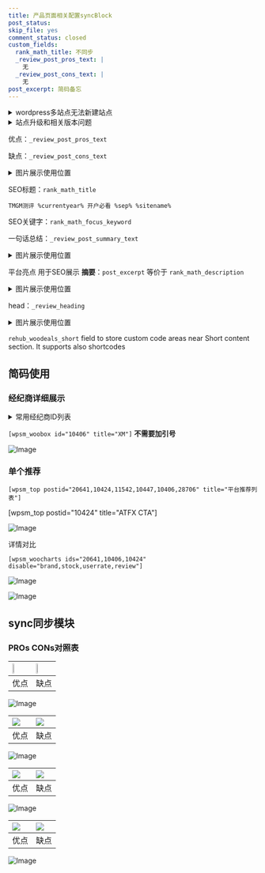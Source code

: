 ```yaml
---
title: 产品页面相关配置syncBlock
post_status: 
skip_file: yes
comment_status: closed
custom_fields:
  rank_math_title: 不同步
  _review_post_pros_text: |
    无
  _review_post_cons_text: |
    无
post_excerpt: 简码备忘
---
```

<details><summary>wordpress多站点无法新建站点</summary>

<li>和报错需要清理cookies一样的原因</li>
<li>wp-config.php里面<code>define( 'SUBDOMAIN_INSTALL', false );//子域名安装</code></li>
<li>新建子站点是用<code>define( 'SUBDOMAIN_INSTALL', true);//子域名安装</code> 完成以后，改成<code>false</code></li>
</details>

<details><summary>站点升级和相关版本问题</summary>

<p>wordpress：5.9.9
woocommerce：7.5.1
出现问题的地方：主题选项里面>><strong>Product layout >>compact style</strong></p>
<p>如何出现没有用过的字段 导致无法保存。先导出配置 然后进行修改，后面再次恢复即可。</p>
<p>出现部分字段无法显示时，需要返回默认布局后，对产品进行保存就好了。</p>
<p></p>
</details>

优点：`_review_post_pros_text`

缺点：`_review_post_cons_text`

<details><summary>图片展示使用位置</summary>

<img src="https://prod-files-secure.s3.us-west-2.amazonaws.com/39ed1227-6d7d-4570-be36-9ccd4a2c4241/f51d3d83-55d4-4bdf-9604-f37ec77ab556/Untitled.png?X-Amz-Algorithm=AWS4-HMAC-SHA256&X-Amz-Content-Sha256=UNSIGNED-PAYLOAD&X-Amz-Credential=ASIAZI2LB466YFKHQXVJ%2F20250228%2Fus-west-2%2Fs3%2Faws4_request&X-Amz-Date=20250228T165523Z&X-Amz-Expires=3600&X-Amz-Security-Token=IQoJb3JpZ2luX2VjEFkaCXVzLXdlc3QtMiJIMEYCIQCNJBU%2FP5LE%2F9NoS9XEyrxPOm5cdrUZNMTLnuVHLuXw%2BwIhAJCo60PcQh46CqcNEXDR3X5SwWh1QVktDdfQjkRFxTFdKogECJL%2F%2F%2F%2F%2F%2F%2F%2F%2F%2FwEQABoMNjM3NDIzMTgzODA1IgwKd4Js8S1sZC9SGL0q3AP9Q2fewW64H6ZS5U8bOBMi%2F2evwWqr%2F7G3u0gEzLiSzON%2ByrOD1Eg0DGfj4oXEjhtNDcczQYcADGSCyNFe%2Bon0NHxFti%2FFyKeUcZfz4D7IvW%2FHkY%2BLaC%2FVH4VSeya%2BhVccYYgWEXmQ6qnG320nohwXRma%2FbG%2BlvOS2%2FOVU%2BXTE%2B%2Bt4a0uSpMFZxfXPgwjZ84BU6nQC5uhpTaRkzU%2FVK%2FJT3fFFAuFzi%2FyEh96Y7rkQVCpS3bPl1kI6xp2H40%2F4pIwVHNIxF0k5LKlfpTJDzWTjetDh0lbp34PGAGJrSZin8lb4IAHVS%2FOT%2BX7Iq%2BtnN%2BV2I3KlYRqI9RdS%2FcO77UXbKIe94nILIpSRZWauJzlbA1n0nRwIroFSWDjvol%2FCadhZOZf2S3pKTZdbalTts%2BUQAFOjGEwWUMNgpuB%2FZ9L8qDd3zL9YC9oMdpayQQF7nDBHE5QwhBRnxjTy67hW%2Bl3fCy0nDeTv%2Bih590zHY31KqtIBiERMbJwJ9rZ9Gw2tXOYMeJFjZmBSXWBdDWZ5Iddm1VfJY%2B3TC40Zsp0bt19fcYwjqMoyPE35ryxHs4sA0yx3KwlZbrnGxZC8OuKU2N1mcfYaaNaQsZ3r6GOd2zvW7ESQ%2FuJ8QLQqeZ%2FhGjCTzIe%2BBjqkAX38pRCars6B73ne5WhT%2BJEhD6QE8o2r%2FfTrGL2I494IMOMgXltozZ39NBxhbpaHD%2Bf%2FP6rJNFyBJ7haa7QAMH3v%2BYBMVnxB%2FdFwhCFypuZfhQE3hc%2FIfMUoQDaYmBsk42JWhHYCDpt1R1i71SfE6ATMw%2BGbnKxlZ4KQ1aFr5vc2XIkFFfUjOZrUf3Ii2LYl5Sw5ZSRY2030pBAyCxlTqiRUrVyT&X-Amz-Signature=de3df6e1120aa4e8b26da2ec392aabed599a4857ed43f9a7fc9d690ba9445f1f&X-Amz-SignedHeaders=host&x-id=GetObject" alt="Image">
</details>

SEO标题：`rank_math_title`

`TMGM测评 %currentyear% 开户必看 %sep% %sitename%`

SEO关键字：`rank_math_focus_keyword`

一句话总结：`_review_post_summary_text`

<details><summary>图片展示使用位置</summary>

<img src="https://prod-files-secure.s3.us-west-2.amazonaws.com/39ed1227-6d7d-4570-be36-9ccd4a2c4241/4b96a922-296c-4f4e-8630-d1c870cbce01/Untitled.png?X-Amz-Algorithm=AWS4-HMAC-SHA256&X-Amz-Content-Sha256=UNSIGNED-PAYLOAD&X-Amz-Credential=ASIAZI2LB4663PRJAS2R%2F20250228%2Fus-west-2%2Fs3%2Faws4_request&X-Amz-Date=20250228T165524Z&X-Amz-Expires=3600&X-Amz-Security-Token=IQoJb3JpZ2luX2VjEFkaCXVzLXdlc3QtMiJGMEQCIEqHIzq6Zq1eZrTaM19LQgUWQMSEoWvjWP23e3clDmniAiBMkoW9%2FYbN52Oq2HigD1%2FpODP9k67eitD66ZHoqW0HNiqIBAiS%2F%2F%2F%2F%2F%2F%2F%2F%2F%2F8BEAAaDDYzNzQyMzE4MzgwNSIMcLu%2FTQ%2FUjk8DsvVsKtwDO0aaQoy92jmtUsrKrsEdy1XuUWJnj4qqdM%2Bd1QqcSX%2BGsxkMKgM2GQcPw4WCYgpDArHmhLlToxfzquv85Dqr%2FheRvj90vLEUm9cInnEXGfEj5LmeDBW2fzjd4GDTbg5iF7HLhMlvzLg1NfmHfoWx9%2FiwWdpfrlImN9oBbr6ibrmk7FIJXhFjq5kBa5ROGVDy8ZfYuckNXgRU3bwuvjdgB6UKUdUXIBCcMwk9eisYtbqOXwoq5tmD2KsZYmzL0G3AmwxWNwyzR%2F6kcDqtVbqgvL0W15SnaYPYtYs73zuDkX7d61azUut%2F4EfZmmuyTSUvKvfwCwF3kxs4jEiQ53l5fxE%2B%2Fg5X%2FPwDsY2KVDlmQM%2Fs%2FYCHDEBQZw%2BOVYedmOUhzzMoha8p1ucGKeRR05HcUFYzg%2BZkAXCbjU41WXOo3XIYjivytBt0D%2F3TPvGYLaQIAk9olGEBigNdvtCGoPNfSVgad7cpoyL1HIucRsvdCTp2dHaGHGCeIlCt98gP0o2WRQyQMWbueaieczzfoOwXsaJew9Y4kp%2FvMV4BQPKgQ8dqyOc5a1mTmprT0477QiZEBMNRnNtn%2BUkUoZ4uFCFy%2BKXeY92pRSM3cRqkUMCUbe8RXbF%2BiOJ6sJrvsPcw%2F8yHvgY6pgFdFbvwq08RE%2FOIJAyvGmp0%2Fd6xTvSIO72WpzR40w%2FpP6eK4QOw8BUf471X9Q0M5Zny%2BRupHOmT4I58qE4nXXWfq%2FAKRHjKE5w5LRR3TLs3dI%2BUZV0vQuwnX2N4G%2F4DLnX800B4I3pbxKJrb8bYZieSD%2Bf7QWrWlN%2FSGcKmIG4hv8MnAGLPFJsbVudhQmhECHW3npvDA5U5ioMwjlTSxY0Hy7bjxY7r&X-Amz-Signature=ec8a12f596aec1bfe7df0ad98cfb5afb2dc236f4a76cecf519de5c6777b4923d&X-Amz-SignedHeaders=host&x-id=GetObject" alt="Image">
</details>

平台亮点 用于SEO展示 **摘要**：`post_excerpt`  等价于 `rank_math_description`

<details><summary>图片展示使用位置</summary>

<img src="https://prod-files-secure.s3.us-west-2.amazonaws.com/39ed1227-6d7d-4570-be36-9ccd4a2c4241/1ee11f63-b60a-4dfe-a7a7-d58ff23b5d88/Untitled.png?X-Amz-Algorithm=AWS4-HMAC-SHA256&X-Amz-Content-Sha256=UNSIGNED-PAYLOAD&X-Amz-Credential=ASIAZI2LB466R5IHUZ7M%2F20250228%2Fus-west-2%2Fs3%2Faws4_request&X-Amz-Date=20250228T165524Z&X-Amz-Expires=3600&X-Amz-Security-Token=IQoJb3JpZ2luX2VjEFkaCXVzLXdlc3QtMiJIMEYCIQDKAF3t8YTXNaqD9RkYhBk68tp7KdlsFNhm9rs1yDVKFAIhAKCsdBKlpyTWhCHlGWOkDURUCec%2BPciFm2KC2knWF2AfKogECJL%2F%2F%2F%2F%2F%2F%2F%2F%2F%2FwEQABoMNjM3NDIzMTgzODA1IgwJg8pkCXUwgOsMPb4q3APSHcPgTxNPKNi4YJB1WcD2OpMB06lBo7wQGTHNPq3H8ibd8GMq%2BWbhnaPh9hlf9ZsA9ANRA803yQDzppJBYBmNPJrBe5Jx5naNr4ljEfJkkzLEOAraFord7HEHd6ZQ%2F5OmY1iGe3xF2yoblVmY5Q20TtOLPz6O1RqjTUZeTkh%2Fca52R9z9uFgLNZY2w6fq0F1cDhPJz%2BK5ZIzoDAwxQEB9AbJdAUgUZFSQCuu6YsO0N5aR7FTItDN9EZIRWKJG0oxOXvoPMIHlq31BFPHI3EsSeWuvWpNFLt3u4%2BAhr2FpgsKtcIP%2FrrU6mlEQfmmRXXnn8%2FzoA%2BRHqna8rEq%2F%2Fs4zsDp8t2zLSpcFWW%2FJIzuIWZscvyHlw%2Frlg6bAmzJ8sqd%2BUC15nxvpJFAy2PVhl08wi8Gw8PqfEB%2Fe8wCrtume7JLpeNkf2l7mWeqZFh17ITp39yoBVXM%2B%2FD2cFqxysEK%2Fj2lVdjahL6lu%2FWHCg5oLZw3rxG%2FXleLTW%2FBuqVXwN9qx383mjqHEiVm3nUOom%2BICgm39dA58DK13R9xwXWe0EHmMrkUojFAuBkptLwHelZYscw9ZBYRTCU8DDFuhpV8q%2BRoK1NY1%2BcRpeUlrInGh8jbCLCbdH%2FYqA0ycEDCQzIe%2BBjqkAah7c0PP7YT8gncIvEK2%2BtKtK36InzowYqtVm0NhGOBYlgEeVMZdZxB2K6vm%2FEvUFSp59DtiwpgAUX6PbdxkumYQ64ydAykbNjUv3pb%2BgFEna1SZiM1z6IKCs9XAJtAcCQg5WDkv01kNB95XYaSqIsumzeK0rH31HOxEQaE0cIWhDX0dQTH9F5gEDF98fZKv4c75zHdZJ1CzIciGVkyl4IGTFCoa&X-Amz-Signature=912c56bfd13df4cd03f02ebd8f5be8fd23a027ff7799db63c44487511f6b3916&X-Amz-SignedHeaders=host&x-id=GetObject" alt="Image">
<img src="https://prod-files-secure.s3.us-west-2.amazonaws.com/39ed1227-6d7d-4570-be36-9ccd4a2c4241/ad4118b5-78d8-4fbe-801e-3b29b5d99c01/Untitled.png?X-Amz-Algorithm=AWS4-HMAC-SHA256&X-Amz-Content-Sha256=UNSIGNED-PAYLOAD&X-Amz-Credential=ASIAZI2LB466R5IHUZ7M%2F20250228%2Fus-west-2%2Fs3%2Faws4_request&X-Amz-Date=20250228T165524Z&X-Amz-Expires=3600&X-Amz-Security-Token=IQoJb3JpZ2luX2VjEFkaCXVzLXdlc3QtMiJIMEYCIQDKAF3t8YTXNaqD9RkYhBk68tp7KdlsFNhm9rs1yDVKFAIhAKCsdBKlpyTWhCHlGWOkDURUCec%2BPciFm2KC2knWF2AfKogECJL%2F%2F%2F%2F%2F%2F%2F%2F%2F%2FwEQABoMNjM3NDIzMTgzODA1IgwJg8pkCXUwgOsMPb4q3APSHcPgTxNPKNi4YJB1WcD2OpMB06lBo7wQGTHNPq3H8ibd8GMq%2BWbhnaPh9hlf9ZsA9ANRA803yQDzppJBYBmNPJrBe5Jx5naNr4ljEfJkkzLEOAraFord7HEHd6ZQ%2F5OmY1iGe3xF2yoblVmY5Q20TtOLPz6O1RqjTUZeTkh%2Fca52R9z9uFgLNZY2w6fq0F1cDhPJz%2BK5ZIzoDAwxQEB9AbJdAUgUZFSQCuu6YsO0N5aR7FTItDN9EZIRWKJG0oxOXvoPMIHlq31BFPHI3EsSeWuvWpNFLt3u4%2BAhr2FpgsKtcIP%2FrrU6mlEQfmmRXXnn8%2FzoA%2BRHqna8rEq%2F%2Fs4zsDp8t2zLSpcFWW%2FJIzuIWZscvyHlw%2Frlg6bAmzJ8sqd%2BUC15nxvpJFAy2PVhl08wi8Gw8PqfEB%2Fe8wCrtume7JLpeNkf2l7mWeqZFh17ITp39yoBVXM%2B%2FD2cFqxysEK%2Fj2lVdjahL6lu%2FWHCg5oLZw3rxG%2FXleLTW%2FBuqVXwN9qx383mjqHEiVm3nUOom%2BICgm39dA58DK13R9xwXWe0EHmMrkUojFAuBkptLwHelZYscw9ZBYRTCU8DDFuhpV8q%2BRoK1NY1%2BcRpeUlrInGh8jbCLCbdH%2FYqA0ycEDCQzIe%2BBjqkAah7c0PP7YT8gncIvEK2%2BtKtK36InzowYqtVm0NhGOBYlgEeVMZdZxB2K6vm%2FEvUFSp59DtiwpgAUX6PbdxkumYQ64ydAykbNjUv3pb%2BgFEna1SZiM1z6IKCs9XAJtAcCQg5WDkv01kNB95XYaSqIsumzeK0rH31HOxEQaE0cIWhDX0dQTH9F5gEDF98fZKv4c75zHdZJ1CzIciGVkyl4IGTFCoa&X-Amz-Signature=0b8d047a7a2ce0e64870151b48ebe82d01fc2d09a4addef9d282d6149311a137&X-Amz-SignedHeaders=host&x-id=GetObject" alt="Image">
<img src="https://prod-files-secure.s3.us-west-2.amazonaws.com/39ed1227-6d7d-4570-be36-9ccd4a2c4241/a38cf7c9-a79c-4b64-9e94-13589fe0758b/Untitled.png?X-Amz-Algorithm=AWS4-HMAC-SHA256&X-Amz-Content-Sha256=UNSIGNED-PAYLOAD&X-Amz-Credential=ASIAZI2LB466R5IHUZ7M%2F20250228%2Fus-west-2%2Fs3%2Faws4_request&X-Amz-Date=20250228T165524Z&X-Amz-Expires=3600&X-Amz-Security-Token=IQoJb3JpZ2luX2VjEFkaCXVzLXdlc3QtMiJIMEYCIQDKAF3t8YTXNaqD9RkYhBk68tp7KdlsFNhm9rs1yDVKFAIhAKCsdBKlpyTWhCHlGWOkDURUCec%2BPciFm2KC2knWF2AfKogECJL%2F%2F%2F%2F%2F%2F%2F%2F%2F%2FwEQABoMNjM3NDIzMTgzODA1IgwJg8pkCXUwgOsMPb4q3APSHcPgTxNPKNi4YJB1WcD2OpMB06lBo7wQGTHNPq3H8ibd8GMq%2BWbhnaPh9hlf9ZsA9ANRA803yQDzppJBYBmNPJrBe5Jx5naNr4ljEfJkkzLEOAraFord7HEHd6ZQ%2F5OmY1iGe3xF2yoblVmY5Q20TtOLPz6O1RqjTUZeTkh%2Fca52R9z9uFgLNZY2w6fq0F1cDhPJz%2BK5ZIzoDAwxQEB9AbJdAUgUZFSQCuu6YsO0N5aR7FTItDN9EZIRWKJG0oxOXvoPMIHlq31BFPHI3EsSeWuvWpNFLt3u4%2BAhr2FpgsKtcIP%2FrrU6mlEQfmmRXXnn8%2FzoA%2BRHqna8rEq%2F%2Fs4zsDp8t2zLSpcFWW%2FJIzuIWZscvyHlw%2Frlg6bAmzJ8sqd%2BUC15nxvpJFAy2PVhl08wi8Gw8PqfEB%2Fe8wCrtume7JLpeNkf2l7mWeqZFh17ITp39yoBVXM%2B%2FD2cFqxysEK%2Fj2lVdjahL6lu%2FWHCg5oLZw3rxG%2FXleLTW%2FBuqVXwN9qx383mjqHEiVm3nUOom%2BICgm39dA58DK13R9xwXWe0EHmMrkUojFAuBkptLwHelZYscw9ZBYRTCU8DDFuhpV8q%2BRoK1NY1%2BcRpeUlrInGh8jbCLCbdH%2FYqA0ycEDCQzIe%2BBjqkAah7c0PP7YT8gncIvEK2%2BtKtK36InzowYqtVm0NhGOBYlgEeVMZdZxB2K6vm%2FEvUFSp59DtiwpgAUX6PbdxkumYQ64ydAykbNjUv3pb%2BgFEna1SZiM1z6IKCs9XAJtAcCQg5WDkv01kNB95XYaSqIsumzeK0rH31HOxEQaE0cIWhDX0dQTH9F5gEDF98fZKv4c75zHdZJ1CzIciGVkyl4IGTFCoa&X-Amz-Signature=9bc275e78297e44236e09f67110533f337fb693dc73be3845239e29f4fa20ad7&X-Amz-SignedHeaders=host&x-id=GetObject" alt="Image">
<img src="https://prod-files-secure.s3.us-west-2.amazonaws.com/39ed1227-6d7d-4570-be36-9ccd4a2c4241/7da6fc1e-d2ac-42ae-8c75-cb5749aa18f6/Untitled.png?X-Amz-Algorithm=AWS4-HMAC-SHA256&X-Amz-Content-Sha256=UNSIGNED-PAYLOAD&X-Amz-Credential=ASIAZI2LB466R5IHUZ7M%2F20250228%2Fus-west-2%2Fs3%2Faws4_request&X-Amz-Date=20250228T165524Z&X-Amz-Expires=3600&X-Amz-Security-Token=IQoJb3JpZ2luX2VjEFkaCXVzLXdlc3QtMiJIMEYCIQDKAF3t8YTXNaqD9RkYhBk68tp7KdlsFNhm9rs1yDVKFAIhAKCsdBKlpyTWhCHlGWOkDURUCec%2BPciFm2KC2knWF2AfKogECJL%2F%2F%2F%2F%2F%2F%2F%2F%2F%2FwEQABoMNjM3NDIzMTgzODA1IgwJg8pkCXUwgOsMPb4q3APSHcPgTxNPKNi4YJB1WcD2OpMB06lBo7wQGTHNPq3H8ibd8GMq%2BWbhnaPh9hlf9ZsA9ANRA803yQDzppJBYBmNPJrBe5Jx5naNr4ljEfJkkzLEOAraFord7HEHd6ZQ%2F5OmY1iGe3xF2yoblVmY5Q20TtOLPz6O1RqjTUZeTkh%2Fca52R9z9uFgLNZY2w6fq0F1cDhPJz%2BK5ZIzoDAwxQEB9AbJdAUgUZFSQCuu6YsO0N5aR7FTItDN9EZIRWKJG0oxOXvoPMIHlq31BFPHI3EsSeWuvWpNFLt3u4%2BAhr2FpgsKtcIP%2FrrU6mlEQfmmRXXnn8%2FzoA%2BRHqna8rEq%2F%2Fs4zsDp8t2zLSpcFWW%2FJIzuIWZscvyHlw%2Frlg6bAmzJ8sqd%2BUC15nxvpJFAy2PVhl08wi8Gw8PqfEB%2Fe8wCrtume7JLpeNkf2l7mWeqZFh17ITp39yoBVXM%2B%2FD2cFqxysEK%2Fj2lVdjahL6lu%2FWHCg5oLZw3rxG%2FXleLTW%2FBuqVXwN9qx383mjqHEiVm3nUOom%2BICgm39dA58DK13R9xwXWe0EHmMrkUojFAuBkptLwHelZYscw9ZBYRTCU8DDFuhpV8q%2BRoK1NY1%2BcRpeUlrInGh8jbCLCbdH%2FYqA0ycEDCQzIe%2BBjqkAah7c0PP7YT8gncIvEK2%2BtKtK36InzowYqtVm0NhGOBYlgEeVMZdZxB2K6vm%2FEvUFSp59DtiwpgAUX6PbdxkumYQ64ydAykbNjUv3pb%2BgFEna1SZiM1z6IKCs9XAJtAcCQg5WDkv01kNB95XYaSqIsumzeK0rH31HOxEQaE0cIWhDX0dQTH9F5gEDF98fZKv4c75zHdZJ1CzIciGVkyl4IGTFCoa&X-Amz-Signature=df27aa011af2746b5f19f553e56cd6b1051c7fa16933016027adb836d24b333c&X-Amz-SignedHeaders=host&x-id=GetObject" alt="Image">
<img src="https://prod-files-secure.s3.us-west-2.amazonaws.com/39ed1227-6d7d-4570-be36-9ccd4a2c4241/7e97f40a-eaee-47f5-b2f9-475f96808fa7/Untitled.png?X-Amz-Algorithm=AWS4-HMAC-SHA256&X-Amz-Content-Sha256=UNSIGNED-PAYLOAD&X-Amz-Credential=ASIAZI2LB466R5IHUZ7M%2F20250228%2Fus-west-2%2Fs3%2Faws4_request&X-Amz-Date=20250228T165524Z&X-Amz-Expires=3600&X-Amz-Security-Token=IQoJb3JpZ2luX2VjEFkaCXVzLXdlc3QtMiJIMEYCIQDKAF3t8YTXNaqD9RkYhBk68tp7KdlsFNhm9rs1yDVKFAIhAKCsdBKlpyTWhCHlGWOkDURUCec%2BPciFm2KC2knWF2AfKogECJL%2F%2F%2F%2F%2F%2F%2F%2F%2F%2FwEQABoMNjM3NDIzMTgzODA1IgwJg8pkCXUwgOsMPb4q3APSHcPgTxNPKNi4YJB1WcD2OpMB06lBo7wQGTHNPq3H8ibd8GMq%2BWbhnaPh9hlf9ZsA9ANRA803yQDzppJBYBmNPJrBe5Jx5naNr4ljEfJkkzLEOAraFord7HEHd6ZQ%2F5OmY1iGe3xF2yoblVmY5Q20TtOLPz6O1RqjTUZeTkh%2Fca52R9z9uFgLNZY2w6fq0F1cDhPJz%2BK5ZIzoDAwxQEB9AbJdAUgUZFSQCuu6YsO0N5aR7FTItDN9EZIRWKJG0oxOXvoPMIHlq31BFPHI3EsSeWuvWpNFLt3u4%2BAhr2FpgsKtcIP%2FrrU6mlEQfmmRXXnn8%2FzoA%2BRHqna8rEq%2F%2Fs4zsDp8t2zLSpcFWW%2FJIzuIWZscvyHlw%2Frlg6bAmzJ8sqd%2BUC15nxvpJFAy2PVhl08wi8Gw8PqfEB%2Fe8wCrtume7JLpeNkf2l7mWeqZFh17ITp39yoBVXM%2B%2FD2cFqxysEK%2Fj2lVdjahL6lu%2FWHCg5oLZw3rxG%2FXleLTW%2FBuqVXwN9qx383mjqHEiVm3nUOom%2BICgm39dA58DK13R9xwXWe0EHmMrkUojFAuBkptLwHelZYscw9ZBYRTCU8DDFuhpV8q%2BRoK1NY1%2BcRpeUlrInGh8jbCLCbdH%2FYqA0ycEDCQzIe%2BBjqkAah7c0PP7YT8gncIvEK2%2BtKtK36InzowYqtVm0NhGOBYlgEeVMZdZxB2K6vm%2FEvUFSp59DtiwpgAUX6PbdxkumYQ64ydAykbNjUv3pb%2BgFEna1SZiM1z6IKCs9XAJtAcCQg5WDkv01kNB95XYaSqIsumzeK0rH31HOxEQaE0cIWhDX0dQTH9F5gEDF98fZKv4c75zHdZJ1CzIciGVkyl4IGTFCoa&X-Amz-Signature=2cc2a5162acca46504a61e0dce9088929351cf0c88d5656b670ff7d83bcc9ea3&X-Amz-SignedHeaders=host&x-id=GetObject" alt="Image">
</details>

head：`_review_heading`

<details><summary>图片展示使用位置</summary>

<img src="https://prod-files-secure.s3.us-west-2.amazonaws.com/39ed1227-6d7d-4570-be36-9ccd4a2c4241/3a4650ad-9887-415c-889a-edd51fa54f27/Untitled.png?X-Amz-Algorithm=AWS4-HMAC-SHA256&X-Amz-Content-Sha256=UNSIGNED-PAYLOAD&X-Amz-Credential=ASIAZI2LB46652XFHPX5%2F20250228%2Fus-west-2%2Fs3%2Faws4_request&X-Amz-Date=20250228T165524Z&X-Amz-Expires=3600&X-Amz-Security-Token=IQoJb3JpZ2luX2VjEFkaCXVzLXdlc3QtMiJHMEUCIEr55CK8xNfrPz1enMuQqBQrEs16CSLcdQMdx2ct2g5MAiEAwfXvGT%2B9wDRaNyBQU9lo7f95wb76GiiwVa2NMKwfd5IqiAQIkv%2F%2F%2F%2F%2F%2F%2F%2F%2F%2FARAAGgw2Mzc0MjMxODM4MDUiDIuKnKk5WxDFWdoLOircA5HQpcd0gwGrPKOJiaIheWPpyVkBqfW4YRU%2BkEKLyiZczBvAt%2FovNPmPdxccuhWDqbBr3eo5LvSlOUCYcnI1YAlYGA43BBaHvIrzIXxa6XdQ3d1NtwyhebwIBdav1F8dyjm%2BBdC9HSy%2FNTAsg43m7UEWtgYC4gOq2YdqU1iHPl8kbvSva38OcAoQJi%2Bx%2FvHxL1iOBjVBPTFqQ7%2BvZdcpoK3eiB5Xu2IWS1BR9Uk31mghlnoRFR%2BuXDPIKSug546mNxCmV%2FYr7I%2FzewNk8%2FgIiHmt%2BCwDawH7W6CG6Hk74nLKidFR3Z99Ra2SE%2BwmqlUcFxX%2BS%2Br1%2B7Smu%2BQ47pWymkpK2NlpKPxrMolmCIusWEBsYv%2F9szLXaQSfxrHobSTG1h0MYNaNjEcRK%2BiSh%2Fk5dj7tDo6%2BJxaKsX1XUUMQBEgSb%2FQ4EUkboPUwO4BQ1FwtmmQASJu2I%2BCNg6fq%2BxTWoa53W1w3wFqlehE%2FwzMnBNxQMYYFXZB0EsmD34RIdYzIRE%2FC%2BJd7fJixMkhFfaxlCq4udJx7ul1B4L8uILCbZR%2FQRf0xtGEzGefckwm5MS2PCerdpxc1oXkWpNCWLvau28MTjkXxGvW8vhOI3GO2Wd0ouAtLDEyD6Tm%2By0l8MMrMh74GOqUB%2BMNRLLyH4xUJcPbUl4g0yTM5sQaE5e%2FMvJLfKy1dD9L8mInjsTnwNFti4RK8lklyAdUDrxBk5DZDLQ5ehA0035IObHvu0ntikLw5WLXQxZg2eVl4eQCqBbDOyNZkqqUCPbUiR%2FaFl%2FRa2IyUlaNUEzLcink1hDY5nG%2FZKc6QhrHieC12sQhpllnU4Td28l0kYIm14ks4FV2S46gHhhUO14kEwqLb&X-Amz-Signature=a25e7f4116b53b77402fa794bb5c073696fa38b46efad768e4c22ba0709dd337&X-Amz-SignedHeaders=host&x-id=GetObject" alt="Image">
</details>

`rehub_woodeals_short`	field to store custom code areas near Short content section. It supports also shortcodes



## 简码使用

### 经纪商详细展示

<details><summary>常用经纪商ID列表</summary>

<pre><code class="php">嘉盛 ===> 20641  [wpsm_woobox id="20641" title="嘉盛"]
易信easymarkets ===> 11542  [wpsm_woobox id="11542" title="易信easymarkets"]
ATFX外汇 ===> 10424  [wpsm_woobox id="10424" title="ATFX"]
XM ===> 10406  [wpsm_woobox id="10406" title="XM"]
TMGM ===> 29622  [wpsm_woobox id="29622" title="TMGM"]
HYCM ===> 10447  [wpsm_woobox id="10447" title="HYCM"]
fpmarkets澳福外汇 ===> 20639  [wpsm_woobox id="20639" title="fpmarkets澳福外汇"]</code></pre>
</details>

`[wpsm_woobox id="10406" title="XM"]` **不需要加引号**

![Image](https://prod-files-secure.s3.us-west-2.amazonaws.com/39ed1227-6d7d-4570-be36-9ccd4a2c4241/4f898f9d-0fa7-4e43-acd3-ac6bc7be575a/Untitled.png?X-Amz-Algorithm=AWS4-HMAC-SHA256&X-Amz-Content-Sha256=UNSIGNED-PAYLOAD&X-Amz-Credential=ASIAZI2LB466XSPHG4GM%2F20250228%2Fus-west-2%2Fs3%2Faws4_request&X-Amz-Date=20250228T165522Z&X-Amz-Expires=3600&X-Amz-Security-Token=IQoJb3JpZ2luX2VjEFkaCXVzLXdlc3QtMiJIMEYCIQDca4ZRJIeLwHkjGfty5NDPzVDXMlZq9pYyqRT3HA8y2wIhAMsmpFr7PKnRCMQjcsUU%2Fa%2FxFQsH%2FiBNgiT9mdHYrNw2KogECJL%2F%2F%2F%2F%2F%2F%2F%2F%2F%2FwEQABoMNjM3NDIzMTgzODA1IgzNBIHhkgreipCCXf0q3AOL%2Fs6m5rTY9mYnMk9Row0sgsyXLgrnA3XPpVLx%2FAf61qnIi3BjbP7rBqu%2BhKm9P%2FMMyyMgnzrUFSJ3XgW2I2KgkyZfCG2jA74f%2FcDv2M9eMmAOU7t4oRUxwkqhxtTtvJMpFv6pvKcP2IdEPFgDUuyuRIvjNZ6l0YvmbHuO58j5CuTD5xx8lmyr26ZxBI1T78F9TGYxZlcY1neQEKwwtz%2FC0SUYDlWZUmIvSjHBvTzueG7HjJcdVge86%2B4qdUF77sQykkHE6daszNVq3%2B9xdooGhsDc3C%2BuKKXDWVtuKQkqSSUeZfOsi7nV4n3EOUzxZXtFS%2BA0N%2FHhXMelAv%2FrwwheQET2sYrXXuYMEqKwTYnlLXz1ohT7sH%2FzkSbL7ctRcRfgR%2BRSEuIQlJuFDpdLyEQyLzH%2BPZsPlgVAFy8uNn1a0HgWy2uCPI6qF83%2BLo6qgCTuuLXxgNshAjQhsacvll0WEDj9eCO4fx%2Bqd2YwYzOrxbdIuvepszIQ9rJ2x%2FJoc49XTwairdIqJKbE9CANYkScUtj1dwXl1FepokIyqEWr2bKrrKfKbiv8wptdt2X8Yvesc8%2BhqClhokouYo%2FUN33Q4At8J2APIdhLNYxPS1wkSUfysCHSuqyTMFhgsjCBzYe%2BBjqkAVC%2BFuti9tt%2Bd5t1L7d5jz0Cx4i7N4qi%2B8I654QIn5zZ%2BcgEa9P46%2BA3rCY8JjyrB0mGCWwKs8q7WortJxN0Fs%2FFf6cxGtSkdlSpgOp3A9kUZmthBhuSQh2ffspf9f36wXmZ3W1uY45E49COpuWX5z7%2Fo%2BfMhwlDolINVzhvia16rphHjutx6q5o0bhfsE1bxyPklZIZzKp0agF5BQPbLL5WqEWY&X-Amz-Signature=6d9d71ff93a131a05e9a51a6b4343f8b22c87cc9d3110c69fa7996170b8e1c30&X-Amz-SignedHeaders=host&x-id=GetObject)

### 单个推荐
`[wpsm_top postid="20641,10424,11542,10447,10406,28706" title="平台推荐列表"]`

[wpsm_top postid="10424" title="ATFX CTA"]

![Image](https://prod-files-secure.s3.us-west-2.amazonaws.com/39ed1227-6d7d-4570-be36-9ccd4a2c4241/5ac620dc-51a8-48b6-b55d-91f47299193c/Untitled.png?X-Amz-Algorithm=AWS4-HMAC-SHA256&X-Amz-Content-Sha256=UNSIGNED-PAYLOAD&X-Amz-Credential=ASIAZI2LB466XSPHG4GM%2F20250228%2Fus-west-2%2Fs3%2Faws4_request&X-Amz-Date=20250228T165522Z&X-Amz-Expires=3600&X-Amz-Security-Token=IQoJb3JpZ2luX2VjEFkaCXVzLXdlc3QtMiJIMEYCIQDca4ZRJIeLwHkjGfty5NDPzVDXMlZq9pYyqRT3HA8y2wIhAMsmpFr7PKnRCMQjcsUU%2Fa%2FxFQsH%2FiBNgiT9mdHYrNw2KogECJL%2F%2F%2F%2F%2F%2F%2F%2F%2F%2FwEQABoMNjM3NDIzMTgzODA1IgzNBIHhkgreipCCXf0q3AOL%2Fs6m5rTY9mYnMk9Row0sgsyXLgrnA3XPpVLx%2FAf61qnIi3BjbP7rBqu%2BhKm9P%2FMMyyMgnzrUFSJ3XgW2I2KgkyZfCG2jA74f%2FcDv2M9eMmAOU7t4oRUxwkqhxtTtvJMpFv6pvKcP2IdEPFgDUuyuRIvjNZ6l0YvmbHuO58j5CuTD5xx8lmyr26ZxBI1T78F9TGYxZlcY1neQEKwwtz%2FC0SUYDlWZUmIvSjHBvTzueG7HjJcdVge86%2B4qdUF77sQykkHE6daszNVq3%2B9xdooGhsDc3C%2BuKKXDWVtuKQkqSSUeZfOsi7nV4n3EOUzxZXtFS%2BA0N%2FHhXMelAv%2FrwwheQET2sYrXXuYMEqKwTYnlLXz1ohT7sH%2FzkSbL7ctRcRfgR%2BRSEuIQlJuFDpdLyEQyLzH%2BPZsPlgVAFy8uNn1a0HgWy2uCPI6qF83%2BLo6qgCTuuLXxgNshAjQhsacvll0WEDj9eCO4fx%2Bqd2YwYzOrxbdIuvepszIQ9rJ2x%2FJoc49XTwairdIqJKbE9CANYkScUtj1dwXl1FepokIyqEWr2bKrrKfKbiv8wptdt2X8Yvesc8%2BhqClhokouYo%2FUN33Q4At8J2APIdhLNYxPS1wkSUfysCHSuqyTMFhgsjCBzYe%2BBjqkAVC%2BFuti9tt%2Bd5t1L7d5jz0Cx4i7N4qi%2B8I654QIn5zZ%2BcgEa9P46%2BA3rCY8JjyrB0mGCWwKs8q7WortJxN0Fs%2FFf6cxGtSkdlSpgOp3A9kUZmthBhuSQh2ffspf9f36wXmZ3W1uY45E49COpuWX5z7%2Fo%2BfMhwlDolINVzhvia16rphHjutx6q5o0bhfsE1bxyPklZIZzKp0agF5BQPbLL5WqEWY&X-Amz-Signature=45717f928f1080261c29fafa18e315442446dfbe925a1eaa4602be70b5ec4050&X-Amz-SignedHeaders=host&x-id=GetObject)

详情对比

`[wpsm_woocharts ids="20641,10406,10424" disable="brand,stock,userrate,review"]`

![Image](https://prod-files-secure.s3.us-west-2.amazonaws.com/39ed1227-6d7d-4570-be36-9ccd4a2c4241/bf3ba45f-b9f3-4295-8aef-b4a495fd25f4/Untitled.png?X-Amz-Algorithm=AWS4-HMAC-SHA256&X-Amz-Content-Sha256=UNSIGNED-PAYLOAD&X-Amz-Credential=ASIAZI2LB466XSPHG4GM%2F20250228%2Fus-west-2%2Fs3%2Faws4_request&X-Amz-Date=20250228T165522Z&X-Amz-Expires=3600&X-Amz-Security-Token=IQoJb3JpZ2luX2VjEFkaCXVzLXdlc3QtMiJIMEYCIQDca4ZRJIeLwHkjGfty5NDPzVDXMlZq9pYyqRT3HA8y2wIhAMsmpFr7PKnRCMQjcsUU%2Fa%2FxFQsH%2FiBNgiT9mdHYrNw2KogECJL%2F%2F%2F%2F%2F%2F%2F%2F%2F%2FwEQABoMNjM3NDIzMTgzODA1IgzNBIHhkgreipCCXf0q3AOL%2Fs6m5rTY9mYnMk9Row0sgsyXLgrnA3XPpVLx%2FAf61qnIi3BjbP7rBqu%2BhKm9P%2FMMyyMgnzrUFSJ3XgW2I2KgkyZfCG2jA74f%2FcDv2M9eMmAOU7t4oRUxwkqhxtTtvJMpFv6pvKcP2IdEPFgDUuyuRIvjNZ6l0YvmbHuO58j5CuTD5xx8lmyr26ZxBI1T78F9TGYxZlcY1neQEKwwtz%2FC0SUYDlWZUmIvSjHBvTzueG7HjJcdVge86%2B4qdUF77sQykkHE6daszNVq3%2B9xdooGhsDc3C%2BuKKXDWVtuKQkqSSUeZfOsi7nV4n3EOUzxZXtFS%2BA0N%2FHhXMelAv%2FrwwheQET2sYrXXuYMEqKwTYnlLXz1ohT7sH%2FzkSbL7ctRcRfgR%2BRSEuIQlJuFDpdLyEQyLzH%2BPZsPlgVAFy8uNn1a0HgWy2uCPI6qF83%2BLo6qgCTuuLXxgNshAjQhsacvll0WEDj9eCO4fx%2Bqd2YwYzOrxbdIuvepszIQ9rJ2x%2FJoc49XTwairdIqJKbE9CANYkScUtj1dwXl1FepokIyqEWr2bKrrKfKbiv8wptdt2X8Yvesc8%2BhqClhokouYo%2FUN33Q4At8J2APIdhLNYxPS1wkSUfysCHSuqyTMFhgsjCBzYe%2BBjqkAVC%2BFuti9tt%2Bd5t1L7d5jz0Cx4i7N4qi%2B8I654QIn5zZ%2BcgEa9P46%2BA3rCY8JjyrB0mGCWwKs8q7WortJxN0Fs%2FFf6cxGtSkdlSpgOp3A9kUZmthBhuSQh2ffspf9f36wXmZ3W1uY45E49COpuWX5z7%2Fo%2BfMhwlDolINVzhvia16rphHjutx6q5o0bhfsE1bxyPklZIZzKp0agF5BQPbLL5WqEWY&X-Amz-Signature=2724d030ccaf6dc78f8ae0cb5e484a64a09aa00721e6404178345239da628435&X-Amz-SignedHeaders=host&x-id=GetObject)

![Image](https://prod-files-secure.s3.us-west-2.amazonaws.com/39ed1227-6d7d-4570-be36-9ccd4a2c4241/30bc56ef-f383-4b48-9768-2ebc9e436ec0/Untitled.png?X-Amz-Algorithm=AWS4-HMAC-SHA256&X-Amz-Content-Sha256=UNSIGNED-PAYLOAD&X-Amz-Credential=ASIAZI2LB466XSPHG4GM%2F20250228%2Fus-west-2%2Fs3%2Faws4_request&X-Amz-Date=20250228T165522Z&X-Amz-Expires=3600&X-Amz-Security-Token=IQoJb3JpZ2luX2VjEFkaCXVzLXdlc3QtMiJIMEYCIQDca4ZRJIeLwHkjGfty5NDPzVDXMlZq9pYyqRT3HA8y2wIhAMsmpFr7PKnRCMQjcsUU%2Fa%2FxFQsH%2FiBNgiT9mdHYrNw2KogECJL%2F%2F%2F%2F%2F%2F%2F%2F%2F%2FwEQABoMNjM3NDIzMTgzODA1IgzNBIHhkgreipCCXf0q3AOL%2Fs6m5rTY9mYnMk9Row0sgsyXLgrnA3XPpVLx%2FAf61qnIi3BjbP7rBqu%2BhKm9P%2FMMyyMgnzrUFSJ3XgW2I2KgkyZfCG2jA74f%2FcDv2M9eMmAOU7t4oRUxwkqhxtTtvJMpFv6pvKcP2IdEPFgDUuyuRIvjNZ6l0YvmbHuO58j5CuTD5xx8lmyr26ZxBI1T78F9TGYxZlcY1neQEKwwtz%2FC0SUYDlWZUmIvSjHBvTzueG7HjJcdVge86%2B4qdUF77sQykkHE6daszNVq3%2B9xdooGhsDc3C%2BuKKXDWVtuKQkqSSUeZfOsi7nV4n3EOUzxZXtFS%2BA0N%2FHhXMelAv%2FrwwheQET2sYrXXuYMEqKwTYnlLXz1ohT7sH%2FzkSbL7ctRcRfgR%2BRSEuIQlJuFDpdLyEQyLzH%2BPZsPlgVAFy8uNn1a0HgWy2uCPI6qF83%2BLo6qgCTuuLXxgNshAjQhsacvll0WEDj9eCO4fx%2Bqd2YwYzOrxbdIuvepszIQ9rJ2x%2FJoc49XTwairdIqJKbE9CANYkScUtj1dwXl1FepokIyqEWr2bKrrKfKbiv8wptdt2X8Yvesc8%2BhqClhokouYo%2FUN33Q4At8J2APIdhLNYxPS1wkSUfysCHSuqyTMFhgsjCBzYe%2BBjqkAVC%2BFuti9tt%2Bd5t1L7d5jz0Cx4i7N4qi%2B8I654QIn5zZ%2BcgEa9P46%2BA3rCY8JjyrB0mGCWwKs8q7WortJxN0Fs%2FFf6cxGtSkdlSpgOp3A9kUZmthBhuSQh2ffspf9f36wXmZ3W1uY45E49COpuWX5z7%2Fo%2BfMhwlDolINVzhvia16rphHjutx6q5o0bhfsE1bxyPklZIZzKp0agF5BQPbLL5WqEWY&X-Amz-Signature=532e0ea88eb619239cbd3c6c59fad0582ad8a14c0dad737dd2795988f72cbe30&X-Amz-SignedHeaders=host&x-id=GetObject)

## sync同步模块

### PROs CONs对照表

| <img src="https://cdn.ifttt.fun/gh/jarlin8/OSS@main/icons/customize/pros.svg" height="auto" width="37.3%"> | <img src="https://cdn.ifttt.fun/gh/jarlin8/OSS@main/icons/customize/cons.svg" height="auto" width="28.8%"> |
| :--- | :--- |
| 优点 | 缺点 |

![Image](https://prod-files-secure.s3.us-west-2.amazonaws.com/39ed1227-6d7d-4570-be36-9ccd4a2c4241/8742b755-dfb5-4004-9a5f-d6e561664bd8/Untitled.png?X-Amz-Algorithm=AWS4-HMAC-SHA256&X-Amz-Content-Sha256=UNSIGNED-PAYLOAD&X-Amz-Credential=ASIAZI2LB466XSPHG4GM%2F20250228%2Fus-west-2%2Fs3%2Faws4_request&X-Amz-Date=20250228T165522Z&X-Amz-Expires=3600&X-Amz-Security-Token=IQoJb3JpZ2luX2VjEFkaCXVzLXdlc3QtMiJIMEYCIQDca4ZRJIeLwHkjGfty5NDPzVDXMlZq9pYyqRT3HA8y2wIhAMsmpFr7PKnRCMQjcsUU%2Fa%2FxFQsH%2FiBNgiT9mdHYrNw2KogECJL%2F%2F%2F%2F%2F%2F%2F%2F%2F%2FwEQABoMNjM3NDIzMTgzODA1IgzNBIHhkgreipCCXf0q3AOL%2Fs6m5rTY9mYnMk9Row0sgsyXLgrnA3XPpVLx%2FAf61qnIi3BjbP7rBqu%2BhKm9P%2FMMyyMgnzrUFSJ3XgW2I2KgkyZfCG2jA74f%2FcDv2M9eMmAOU7t4oRUxwkqhxtTtvJMpFv6pvKcP2IdEPFgDUuyuRIvjNZ6l0YvmbHuO58j5CuTD5xx8lmyr26ZxBI1T78F9TGYxZlcY1neQEKwwtz%2FC0SUYDlWZUmIvSjHBvTzueG7HjJcdVge86%2B4qdUF77sQykkHE6daszNVq3%2B9xdooGhsDc3C%2BuKKXDWVtuKQkqSSUeZfOsi7nV4n3EOUzxZXtFS%2BA0N%2FHhXMelAv%2FrwwheQET2sYrXXuYMEqKwTYnlLXz1ohT7sH%2FzkSbL7ctRcRfgR%2BRSEuIQlJuFDpdLyEQyLzH%2BPZsPlgVAFy8uNn1a0HgWy2uCPI6qF83%2BLo6qgCTuuLXxgNshAjQhsacvll0WEDj9eCO4fx%2Bqd2YwYzOrxbdIuvepszIQ9rJ2x%2FJoc49XTwairdIqJKbE9CANYkScUtj1dwXl1FepokIyqEWr2bKrrKfKbiv8wptdt2X8Yvesc8%2BhqClhokouYo%2FUN33Q4At8J2APIdhLNYxPS1wkSUfysCHSuqyTMFhgsjCBzYe%2BBjqkAVC%2BFuti9tt%2Bd5t1L7d5jz0Cx4i7N4qi%2B8I654QIn5zZ%2BcgEa9P46%2BA3rCY8JjyrB0mGCWwKs8q7WortJxN0Fs%2FFf6cxGtSkdlSpgOp3A9kUZmthBhuSQh2ffspf9f36wXmZ3W1uY45E49COpuWX5z7%2Fo%2BfMhwlDolINVzhvia16rphHjutx6q5o0bhfsE1bxyPklZIZzKp0agF5BQPbLL5WqEWY&X-Amz-Signature=9e0236ee022a0d325ef510aae959af6cb7a02e16107e791ec2619674e3c03cbf&X-Amz-SignedHeaders=host&x-id=GetObject)

| <img src="https://cdn.ifttt.fun/gh/jarlin8/OSS@main/icons/customize/pros1.svg" height="auto"> | <img src="https://cdn.ifttt.fun/gh/jarlin8/OSS@main/icons/customize/cons1.svg" height="auto"> |
| :--- | :--- |
| 优点 | 缺点 |

![Image](https://prod-files-secure.s3.us-west-2.amazonaws.com/39ed1227-6d7d-4570-be36-9ccd4a2c4241/806358f8-c9c4-4e17-bb35-c6c76a5397a5/Untitled.png?X-Amz-Algorithm=AWS4-HMAC-SHA256&X-Amz-Content-Sha256=UNSIGNED-PAYLOAD&X-Amz-Credential=ASIAZI2LB466XSPHG4GM%2F20250228%2Fus-west-2%2Fs3%2Faws4_request&X-Amz-Date=20250228T165522Z&X-Amz-Expires=3600&X-Amz-Security-Token=IQoJb3JpZ2luX2VjEFkaCXVzLXdlc3QtMiJIMEYCIQDca4ZRJIeLwHkjGfty5NDPzVDXMlZq9pYyqRT3HA8y2wIhAMsmpFr7PKnRCMQjcsUU%2Fa%2FxFQsH%2FiBNgiT9mdHYrNw2KogECJL%2F%2F%2F%2F%2F%2F%2F%2F%2F%2FwEQABoMNjM3NDIzMTgzODA1IgzNBIHhkgreipCCXf0q3AOL%2Fs6m5rTY9mYnMk9Row0sgsyXLgrnA3XPpVLx%2FAf61qnIi3BjbP7rBqu%2BhKm9P%2FMMyyMgnzrUFSJ3XgW2I2KgkyZfCG2jA74f%2FcDv2M9eMmAOU7t4oRUxwkqhxtTtvJMpFv6pvKcP2IdEPFgDUuyuRIvjNZ6l0YvmbHuO58j5CuTD5xx8lmyr26ZxBI1T78F9TGYxZlcY1neQEKwwtz%2FC0SUYDlWZUmIvSjHBvTzueG7HjJcdVge86%2B4qdUF77sQykkHE6daszNVq3%2B9xdooGhsDc3C%2BuKKXDWVtuKQkqSSUeZfOsi7nV4n3EOUzxZXtFS%2BA0N%2FHhXMelAv%2FrwwheQET2sYrXXuYMEqKwTYnlLXz1ohT7sH%2FzkSbL7ctRcRfgR%2BRSEuIQlJuFDpdLyEQyLzH%2BPZsPlgVAFy8uNn1a0HgWy2uCPI6qF83%2BLo6qgCTuuLXxgNshAjQhsacvll0WEDj9eCO4fx%2Bqd2YwYzOrxbdIuvepszIQ9rJ2x%2FJoc49XTwairdIqJKbE9CANYkScUtj1dwXl1FepokIyqEWr2bKrrKfKbiv8wptdt2X8Yvesc8%2BhqClhokouYo%2FUN33Q4At8J2APIdhLNYxPS1wkSUfysCHSuqyTMFhgsjCBzYe%2BBjqkAVC%2BFuti9tt%2Bd5t1L7d5jz0Cx4i7N4qi%2B8I654QIn5zZ%2BcgEa9P46%2BA3rCY8JjyrB0mGCWwKs8q7WortJxN0Fs%2FFf6cxGtSkdlSpgOp3A9kUZmthBhuSQh2ffspf9f36wXmZ3W1uY45E49COpuWX5z7%2Fo%2BfMhwlDolINVzhvia16rphHjutx6q5o0bhfsE1bxyPklZIZzKp0agF5BQPbLL5WqEWY&X-Amz-Signature=aa1b723dcb6d9ea3d379a5f2498c9b6a7b94f7422423ec01c9685d643931f3d2&X-Amz-SignedHeaders=host&x-id=GetObject)

| <img src="https://cdn.ifttt.fun/gh/jarlin8/OSS@main/icons/customize/pros2.svg" height="auto"> | <img src="https://cdn.ifttt.fun/gh/jarlin8/OSS@main/icons/customize/cons2.svg" height="auto"> |
| :--- | :--- |
| 优点 | 缺点 |

![Image](https://prod-files-secure.s3.us-west-2.amazonaws.com/39ed1227-6d7d-4570-be36-9ccd4a2c4241/a9245ec9-70dd-4005-b534-0d54315fc5f3/Untitled.png?X-Amz-Algorithm=AWS4-HMAC-SHA256&X-Amz-Content-Sha256=UNSIGNED-PAYLOAD&X-Amz-Credential=ASIAZI2LB466XSPHG4GM%2F20250228%2Fus-west-2%2Fs3%2Faws4_request&X-Amz-Date=20250228T165522Z&X-Amz-Expires=3600&X-Amz-Security-Token=IQoJb3JpZ2luX2VjEFkaCXVzLXdlc3QtMiJIMEYCIQDca4ZRJIeLwHkjGfty5NDPzVDXMlZq9pYyqRT3HA8y2wIhAMsmpFr7PKnRCMQjcsUU%2Fa%2FxFQsH%2FiBNgiT9mdHYrNw2KogECJL%2F%2F%2F%2F%2F%2F%2F%2F%2F%2FwEQABoMNjM3NDIzMTgzODA1IgzNBIHhkgreipCCXf0q3AOL%2Fs6m5rTY9mYnMk9Row0sgsyXLgrnA3XPpVLx%2FAf61qnIi3BjbP7rBqu%2BhKm9P%2FMMyyMgnzrUFSJ3XgW2I2KgkyZfCG2jA74f%2FcDv2M9eMmAOU7t4oRUxwkqhxtTtvJMpFv6pvKcP2IdEPFgDUuyuRIvjNZ6l0YvmbHuO58j5CuTD5xx8lmyr26ZxBI1T78F9TGYxZlcY1neQEKwwtz%2FC0SUYDlWZUmIvSjHBvTzueG7HjJcdVge86%2B4qdUF77sQykkHE6daszNVq3%2B9xdooGhsDc3C%2BuKKXDWVtuKQkqSSUeZfOsi7nV4n3EOUzxZXtFS%2BA0N%2FHhXMelAv%2FrwwheQET2sYrXXuYMEqKwTYnlLXz1ohT7sH%2FzkSbL7ctRcRfgR%2BRSEuIQlJuFDpdLyEQyLzH%2BPZsPlgVAFy8uNn1a0HgWy2uCPI6qF83%2BLo6qgCTuuLXxgNshAjQhsacvll0WEDj9eCO4fx%2Bqd2YwYzOrxbdIuvepszIQ9rJ2x%2FJoc49XTwairdIqJKbE9CANYkScUtj1dwXl1FepokIyqEWr2bKrrKfKbiv8wptdt2X8Yvesc8%2BhqClhokouYo%2FUN33Q4At8J2APIdhLNYxPS1wkSUfysCHSuqyTMFhgsjCBzYe%2BBjqkAVC%2BFuti9tt%2Bd5t1L7d5jz0Cx4i7N4qi%2B8I654QIn5zZ%2BcgEa9P46%2BA3rCY8JjyrB0mGCWwKs8q7WortJxN0Fs%2FFf6cxGtSkdlSpgOp3A9kUZmthBhuSQh2ffspf9f36wXmZ3W1uY45E49COpuWX5z7%2Fo%2BfMhwlDolINVzhvia16rphHjutx6q5o0bhfsE1bxyPklZIZzKp0agF5BQPbLL5WqEWY&X-Amz-Signature=337a09e0afefc52a24e488c164f865bdb20607e9dcd05469184cfa1909835a3c&X-Amz-SignedHeaders=host&x-id=GetObject)

| <img src="https://cdn.ifttt.fun/gh/jarlin8/OSS@main/icons/customize/pros3.svg" height="auto"> | <img src="https://cdn.ifttt.fun/gh/jarlin8/OSS@main/icons/customize/cons3.svg" height="auto"> |
| :--- | :--- |
| 优点 | 缺点 |

![Image](https://prod-files-secure.s3.us-west-2.amazonaws.com/39ed1227-6d7d-4570-be36-9ccd4a2c4241/e1e580a2-2e5c-4780-9ff4-19c318fc2284/Untitled.png?X-Amz-Algorithm=AWS4-HMAC-SHA256&X-Amz-Content-Sha256=UNSIGNED-PAYLOAD&X-Amz-Credential=ASIAZI2LB466XSPHG4GM%2F20250228%2Fus-west-2%2Fs3%2Faws4_request&X-Amz-Date=20250228T165522Z&X-Amz-Expires=3600&X-Amz-Security-Token=IQoJb3JpZ2luX2VjEFkaCXVzLXdlc3QtMiJIMEYCIQDca4ZRJIeLwHkjGfty5NDPzVDXMlZq9pYyqRT3HA8y2wIhAMsmpFr7PKnRCMQjcsUU%2Fa%2FxFQsH%2FiBNgiT9mdHYrNw2KogECJL%2F%2F%2F%2F%2F%2F%2F%2F%2F%2FwEQABoMNjM3NDIzMTgzODA1IgzNBIHhkgreipCCXf0q3AOL%2Fs6m5rTY9mYnMk9Row0sgsyXLgrnA3XPpVLx%2FAf61qnIi3BjbP7rBqu%2BhKm9P%2FMMyyMgnzrUFSJ3XgW2I2KgkyZfCG2jA74f%2FcDv2M9eMmAOU7t4oRUxwkqhxtTtvJMpFv6pvKcP2IdEPFgDUuyuRIvjNZ6l0YvmbHuO58j5CuTD5xx8lmyr26ZxBI1T78F9TGYxZlcY1neQEKwwtz%2FC0SUYDlWZUmIvSjHBvTzueG7HjJcdVge86%2B4qdUF77sQykkHE6daszNVq3%2B9xdooGhsDc3C%2BuKKXDWVtuKQkqSSUeZfOsi7nV4n3EOUzxZXtFS%2BA0N%2FHhXMelAv%2FrwwheQET2sYrXXuYMEqKwTYnlLXz1ohT7sH%2FzkSbL7ctRcRfgR%2BRSEuIQlJuFDpdLyEQyLzH%2BPZsPlgVAFy8uNn1a0HgWy2uCPI6qF83%2BLo6qgCTuuLXxgNshAjQhsacvll0WEDj9eCO4fx%2Bqd2YwYzOrxbdIuvepszIQ9rJ2x%2FJoc49XTwairdIqJKbE9CANYkScUtj1dwXl1FepokIyqEWr2bKrrKfKbiv8wptdt2X8Yvesc8%2BhqClhokouYo%2FUN33Q4At8J2APIdhLNYxPS1wkSUfysCHSuqyTMFhgsjCBzYe%2BBjqkAVC%2BFuti9tt%2Bd5t1L7d5jz0Cx4i7N4qi%2B8I654QIn5zZ%2BcgEa9P46%2BA3rCY8JjyrB0mGCWwKs8q7WortJxN0Fs%2FFf6cxGtSkdlSpgOp3A9kUZmthBhuSQh2ffspf9f36wXmZ3W1uY45E49COpuWX5z7%2Fo%2BfMhwlDolINVzhvia16rphHjutx6q5o0bhfsE1bxyPklZIZzKp0agF5BQPbLL5WqEWY&X-Amz-Signature=b6f2dbb362f316a028cdc1c0041e9632404b5e90992727a179d090d6185875ad&X-Amz-SignedHeaders=host&x-id=GetObject)